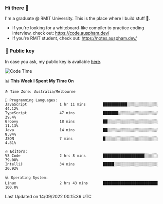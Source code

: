 ### Hi there 👋

I'm a graduate @ RMIT University. This is the place where I build stuff 👀. 

- If you're looking for a whiteboard-like compiler to practice coding interview, check out: https://code.auspham.dev/
- If you're RMIT student, check out: https://notes.auspham.dev/

### 🔑 Public key

In case you ask, my public key is available [here](https://public.auspham.dev/).

<!--START_SECTION:waka-->
![Code Time](http://img.shields.io/badge/Code%20Time-848%20hrs%2052%20mins-blue)

📊 **This Week I Spent My Time On** 

```text
⌚︎ Time Zone: Australia/Melbourne

💬 Programming Languages: 
JavaScript               1 hr 11 mins        ███████████░░░░░░░░░░░░░░   44.12% 
TypeScript               47 mins             ███████░░░░░░░░░░░░░░░░░░   29.4% 
Groovy                   18 mins             ██░░░░░░░░░░░░░░░░░░░░░░░   11.13% 
Java                     14 mins             ██░░░░░░░░░░░░░░░░░░░░░░░   8.84% 
JSON                     7 mins              █░░░░░░░░░░░░░░░░░░░░░░░░   4.81%

🔥 Editors: 
VS Code                  2 hrs 8 mins        ███████████████████░░░░░░   79.08% 
IntelliJ                 34 mins             █████░░░░░░░░░░░░░░░░░░░░   20.92%

💻 Operating System: 
Linux                    2 hrs 43 mins       █████████████████████████   100.0%

```


 Last Updated on 14/09/2022 00:15:36 UTC
<!--END_SECTION:waka-->

<!--
**rockmanvnx6/rockmanvnx6** is a ✨ _special_ ✨ repository because its `README.md` (this file) appears on your GitHub profile.

Here are some ideas to get you started:

- 🔭 I’m currently working on ...
- 🌱 I’m currently learning ...
- 👯 I’m looking to collaborate on ...
- 🤔 I’m looking for help with ...
- 💬 Ask me about ...
- 📫 How to reach me: ...
- 😄 Pronouns: ...
- ⚡ Fun fact: ...
-->
